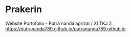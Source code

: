 # Prakerin

Website Portofolio - Putra nanda aprizal / XI TKJ 2
https://putrananda789.github.io/putrananda789.github.io
